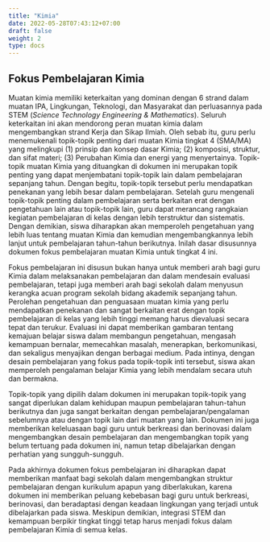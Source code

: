 ```yaml
---
title: "Kimia"
date: 2022-05-28T07:43:12+07:00
draft: false
weight: 2
type: docs
---
```

## Fokus Pembelajaran Kimia
Muatan kimia memiliki keterkaitan yang dominan dengan 6 strand dalam muatan IPA, Lingkungan, Teknologi, dan Masyarakat dan perluasannya pada STEM (*Science Technology Engineering & Mathematics*). Seluruh keterkaitan ini akan mendorong peran muatan kimia dalam mengembangkan strand Kerja dan Sikap Ilmiah. Oleh sebab itu, guru perlu menemukenali topik-topik penting dari muatan Kimia tingkat 4 (SMA/MA) yang melingkupi (1) prinsip dan konsep dasar Kimia; (2) komposisi, struktur, dan sifat materi; (3) Perubahan Kimia dan energi yang menyertainya. Topik-topik muatan Kimia yang dituangkan di dokumen ini merupakan topik penting yang dapat menjembatani topik-topik lain dalam pembelajaran sepanjang tahun. Dengan begitu, topik-topik tersebut perlu mendapatkan penekanan yang lebih besar dalam pembelajaran. Setelah guru mengenali topik-topik penting dalam pembelajaran serta berkaitan erat dengan pengetahuan lain atau topik-topik lain, guru dapat merancang rangkaian kegiatan pembelajaran di kelas dengan lebih terstruktur dan sistematis. Dengan demikian, siswa diharapkan akan memperoleh pengetahuan yang lebih luas tentang muatan Kimia dan kemudian mengembangkannya lebih lanjut untuk pembelajaran tahun-tahun berikutnya. Inilah dasar disusunnya dokumen fokus pembelajaran muatan Kimia untuk tingkat 4 ini.

Fokus pembelajaran ini disusun bukan hanya untuk memberi arah bagi guru Kimia dalam melaksanakan pembelajaran dan dalam mendesain evaluasi pembelajaran, tetapi juga memberi arah bagi sekolah dalam menyusun kerangka acuan program sekolah bidang akademik sepanjang tahun. Perolehan pengetahuan dan penguasaan muatan kimia yang perlu mendapatkan penekanan dan sangat berkaitan erat dengan topik pembelajaran di kelas yang lebih tinggi memang harus dievaluasi secara tepat dan terukur. Evaluasi ini dapat memberikan gambaran tentang kemajuan belajar siswa dalam membangun pengetahuan, mengasah kemampuan bernalar, memecahkan masalah, menerapkan, berkomunikasi, dan sekaligus menyajikan dengan berbagai medium. Pada intinya, dengan desain pembelajaran yang fokus pada topik-topik inti tersebut, siswa akan memperoleh pengalaman belajar Kimia yang lebih mendalam secara utuh dan bermakna.

Topik-topik yang dipilih dalam dokumen ini merupakan topik-topik yang sangat diperlukan dalam kehidupan maupun pembelajaran tahun-tahun berikutnya dan juga sangat berkaitan dengan pembelajaran/pengalaman sebelumnya atau dengan topik lain dari muatan yang lain. Dokumen ini juga memberikan keleluasaan bagi guru untuk berkreasi dan berinovasi dalam mengembangkan desain pembelajaran dan mengembangkan topik yang belum tertuang pada dokumen ini, namun tetap dibelajarkan dengan perhatian yang sungguh-sungguh.

Pada akhirnya dokumen fokus pembelajaran ini diharapkan dapat memberikan manfaat bagi sekolah dalam mengembangkan struktur pembelajaran dengan kurikulum apapun yang diberlakukan, karena dokumen ini memberikan peluang kebebasan bagi guru untuk berkreasi, berinovasi, dan beradaptasi dengan keadaan lingkungan yang terjadi untuk dibelajarkan pada siswa. Meskipun demikian, integrasi STEM dan kemampuan berpikir tingkat tinggi tetap harus menjadi fokus dalam pembelajaran Kimia di semua kelas.
